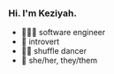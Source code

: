 ### Hi. I'm Keziyah.

<!--
**Keziyah/Keziyah** is a ✨ _special_ ✨ repository because its `README.md` (this file) appears on your GitHub profile.

Here are some ideas to get you started:

- 🔭 I’m currently working on ...
- 🌱 I’m currently learning ...
- 👯 I’m looking to collaborate on ...
- 🤔 I’m looking for help with ...
- 💬 Ask me about ...
- 📫 How to reach me: ...
- 😄 Pronouns: ...
- ⚡ Fun fact: ...
-->

- 👩🏾‍💻 software engineer
- 🤫 introvert
- 💃🏾 shuffle dancer
- 💜 she/her, they/them
